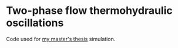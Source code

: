 # Two-phase flow thermohydraulic oscillations
Code used for [my master's thesis](https://zir.nsk.hr/islandora/object/fsb%3A9362) simulation.
